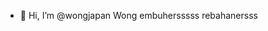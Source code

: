 - 👋 Hi, I’m @wongjapan Wong embuhersssss rebahanersss 

<!---
wongjapan/wongjapan is a ✨ special ✨ repository because its `README.md` (this file) appears on your GitHub profile.
You can click the Preview link to take a look at your changes.
--->
